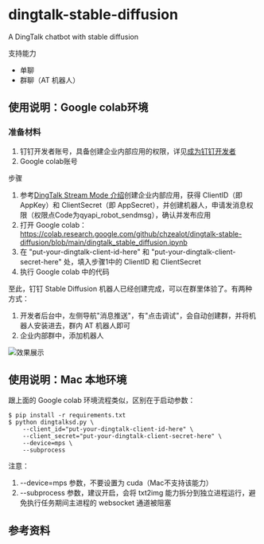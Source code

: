 # dingtalk-stable-diffusion
A DingTalk chatbot with stable diffusion

支持能力

* 单聊
* 群聊（AT 机器人）

## 使用说明：Google colab环境

### 准备材料


1. 钉钉开发者账号，具备创建企业内部应用的权限，详见[成为钉钉开发者](https://open.dingtalk.com/document/orgapp/become-a-dingtalk-developer)
2. Google colab账号

步骤

1. 参考[DingTalk Stream Mode 介绍](https://github.com/open-dingtalk/dingtalk-stream-sdk-python)创建企业内部应用，获得 ClientID（即 AppKey）和 ClientSecret（即 AppSecret），并创建机器人，申请发消息权限（权限点Code为qyapi_robot_sendmsg），确认并发布应用
2. 打开 Google colab：https://colab.research.google.com/github/chzealot/dingtalk-stable-diffusion/blob/main/dingtalk_stable_diffusion.ipynb
3. 在 "put-your-dingtalk-client-id-here" 和 "put-your-dingtalk-client-secret-here" 处，填入步骤1中的 ClientID 和 ClientSecret
4. 执行 Google colab 中的代码

至此，钉钉 Stable Diffusion 机器人已经创建完成，可以在群里体验了。有两种方式：

1. 开发者后台中，左侧导航"消息推送"，有"点击调试"，会自动创建群，并将机器人安装进去，群内 AT 机器人即可
2. 企业内部群中，添加机器人

![效果展示](https://pic.peo.pw/a/2023/05/16/64635924b7adb.png)

## 使用说明：Mac 本地环境

跟上面的 Google colab 环境流程类似，区别在于启动参数：

```shell
$ pip install -r requirements.txt
$ python dingtalksd.py \
    --client_id="put-your-dingtalk-client-id-here" \
    --client_secret="put-your-dingtalk-client-secret-here" \
    --device=mps \
    --subprocess
```

注意：

1. --device=mps 参数，不要设置为 cuda（Mac不支持该能力）
2. --subprocess 参数，建议开启，会将 txt2img 能力拆分到独立进程运行，避免执行任务期间主进程的 websocket 通道被阻塞

## 参考资料
